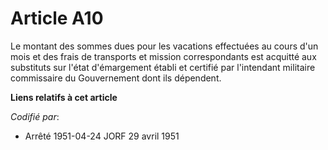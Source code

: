 # Article A10

Le montant des sommes dues pour les vacations effectuées au cours d'un mois et des frais de transports et mission
correspondants est acquitté aux substituts sur l'état d'émargement établi et certifié par l'intendant militaire commissaire
du Gouvernement dont ils dépendent.

**Liens relatifs à cet article**

_Codifié par_:

  - Arrêté 1951-04-24 JORF 29 avril 1951
